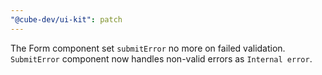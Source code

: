 ```yaml
---
"@cube-dev/ui-kit": patch
---
```


The Form component set `submitError` no more on failed validation. 
`SubmitError` component now handles non-valid errors as `Internal error`.
